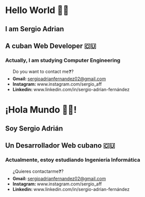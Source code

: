 <h1>Hello World 👋🏻</h1>

<h2>I am Sergio Adrian</h2>

<h2>A cuban Web Developer 🇨🇺</h2>

<h3>Actually, I am studying Computer Engineering</h3>

<ul>Do you want to contact me❓?
  <li><strong>Gmail: </strong><a href="mailto:sergioadrianfernandez02@gmail.com">sergioadrianfernandez02@gmail.com</a></li>
  <li><strong>Instagram: </strong>www.instagram.com/sergio_aff</li>
  <li><strong>Linkedin: </strong>www.linkedin.com/in/sergio-adrian-fernández</li>
</ul>

<h1>¡Hola Mundo 👋🏻!</h1>

<h2>Soy Sergio Adrián</h2>

<h2>Un Desarrollador Web cubano 🇨🇺</h2>

<h3>Actualmente, estoy estudiando Ingeniería Informática</h3>

<ul>¿Quieres contactarme❓?
  <li><strong>Gmail: </strong><a href="mailto:sergioadrianfernandez02@gmail.com">sergioadrianfernandez02@gmail.com</a></li>
  <li><strong>Instagram: </strong>www.instagram.com/sergio_aff</li>
  <li><strong>Linkedin: </strong>www.linkedin.com/in/sergio-adrian-fernández</li>
</ul>
